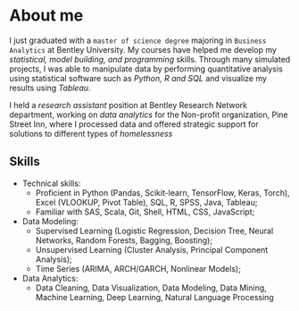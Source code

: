 # About me 

I just graduated with a  `master of science degree`  majoring in  `Business Analytics`  at Bentley University. My courses have helped me develop my _statistical, model building, and programming_ skills. Through many simulated projects, I was able to manipulate data by performing quantitative analysis using statistical software such as _Python, R and SQL_ and visualize my results using _Tableau_. 

I held a _research assistant_ position at Bentley Research Network department, working on _data analytics_ for the Non-profit organization, Pine Street Inn, where I processed data and offered strategic support for solutions to different types of _homelessness_ 

## Skills

- Technical skills: 
  - Proficient in Python (Pandas, Scikit-learn, TensorFlow, Keras, Torch), Excel (VLOOKUP, Pivot Table), SQL, R, SPSS, Java, Tableau;  </dd>
  - Familiar with  SAS, Scala, Git, Shell, HTML, CSS, JavaScript; </dd>
- Data Modeling: 
  - Supervised Learning (Logistic Regression, Decision Tree, Neural Networks, Random Forests, Bagging, Boosting);</dd>
  - Unsupervised Learning (Cluster Analysis, Principal Component Analysis);</dd>
  - Time Series (ARIMA, ARCH/GARCH, Nonlinear Models);   </dd>
- Data Analytics:  
  - Data Cleaning, Data Visualization, Data Modeling, Data Mining, Machine Learning, Deep Learning, Natural Language Processing 
